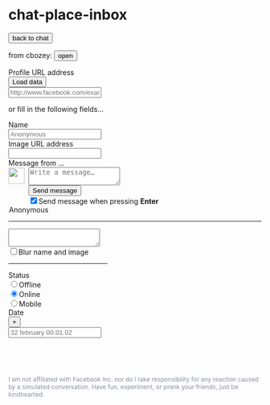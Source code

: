 # chat-place-inbox 
<button onclick="window.location.href='https://cbozeyboy199.github.io/chat-place/'">back to chat</button>

from cbozey: <button onclick="window.location.href='https://cbozeyboy199.github.io'">open</button>

 </div>
      <div class="description noborders">
        <span>Profile URL address</span><br/>
        <div class="fluid">
          <input type="button" id="addSenderInfo" class="link noborders right" value="Load data"/>
          <div style="overflow: hidden;">
            <input type="text" id="senderId" class="long-input"  placeholder="http://www.facebook.com/example"/>
          </div>
        </div>
          <p class="divider">or fill in the following fields&hellip;</p>
          <span>Name</span><br/>
          <input type="text" id="senderName" placeholder="Anonymous"  class="short-input"/>
          <br/>
          <span>Image URL address</span><br/>
          <input type="text" id="senderImg"  class="long-input" />
        </div>
        <div class="description noborders">
          <span>Message from <span id="senderNameSpan2">&hellip;</span></span>
          <div style="width: 100%; overflow: hidden;">
          <div style="width: 32px;margin-top:1px; float: left;">
            <img id="profilePic" height='32' width='32' src="img/pic.jpg"/>
          </div>
          <div style="margin-left: 40px;">
            <textarea  id="senderMsg" placeholder="Write a message&hellip;"></textarea><br/>
            <input type="button" id="addSenderMsg" class="link noborders" value="Send message"/>
            <div class="right">
                <input type="checkbox" id="sendOnReturn" checked="true"/><label for="sendOnReturn" id="sendOnReturnLbl">Send message when pressing <b>Enter</b></label>
            </div>
          </div>
        </div>
      </div>
      <div>
      <div id="chatWindow" class="left">
        <div id="titleBar">
          <div id="titlebarButtonWrapper" class="right"><a id="addFriends" class="button"></a><a id="openCam" class="button"></a><a id="openConfig" class="button2"></a><a id="closeWindow" class="button"></a></div>
          <div class="titlebarTextWrapper"><img id="status" src="img/pixel.gif" width="1" height="1" class="online"/><span id="senderNameSpan" >Anonymous</span></div>
        </div>
        <div id="conversation">
          <hr id="conversationSpacer"/>
        </div>
        <div id="footerWrapper">
          <div class="right"><a id="takePic"></a><a id="addSmiley"></a></div>
          <div id="textArea"><textarea id="msgBox"></textarea></div>
        </div>
      </div>
      <div class="description noborders right" style="overflow:hidden;width:197px;height:256px;">
        <input type="checkbox" id="blurCheck"/><label for="blurCheck">Blur name and image</label><hr/>
        <span>Status</span><br/>
        <label><input type="radio" name="statusRadio" value="0"/>Offline</label><br/>
        <label><input type="radio" name="statusRadio" value="1" checked>Online</label><br/>
        <label><input type="radio" name="statusRadio" value="2">Mobile</label><br/>
        <span>Date</span><br/>
        <div class="fluid">
          <input type="button" id="addDateStamp" class="link noborders right" value="+"/>
          <div style="overflow: hidden;">
            <input type="text" id="dateStamp" placeholder="32 february 00.01.02" class="long-input"/>
          </div>
        </div>
      </div>
      </div>
      <div style="clear:both;color:rgb(137, 143, 158);font-size:12px;">I am not affiliated with Facebook Inc. nor do I take responsibility for any reaction caused by a simulated conversation. Have fun, experiment, or prank your friends, just be kindhearted.</div>
      <div style="margin-top:14px;display:block;text-align:center;"><div class="fb-like" data-href="https://chatsimulator.com" data-layout="button_count" data-action="like" data-show-faces="true" data-share="true"></div>
      </div>
      </div>
  </body>
</html>

